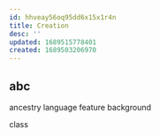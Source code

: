 ```yaml
---
id: hhveay56oq95dd6x15x1r4n
title: Creation
desc: ''
updated: 1689515778401
created: 1689503206970
---
```


## abc
ancestry
  language
  feature
background

class
